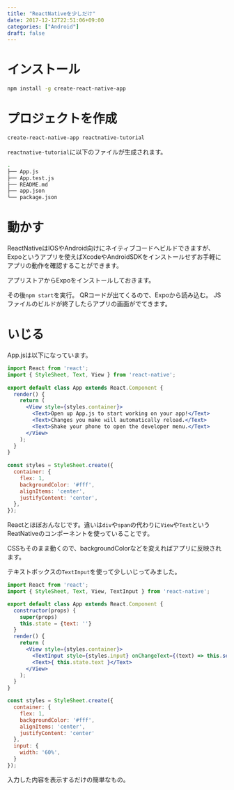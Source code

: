 ```yaml
---
title: "ReactNativeを少しだけ"
date: 2017-12-12T22:51:06+09:00
categories: ["Android"]
draft: false
---
```


# インストール

```bash
npm install -g create-react-native-app
```

# プロジェクトを作成

```bash
create-react-native-app reactnative-tutorial
```

`reactnative-tutorial`に以下のファイルが生成されます。

```bash
.
├── App.js
├── App.test.js
├── README.md
├── app.json
└── package.json
```

# 動かす

ReactNativeはIOSやAndroid向けにネイティブコードへビルドできますが、Expoというアプリを使えばXcodeやAndroidSDKをインストールせずお手軽にアプリの動作を確認することができます。

アプリストアからExpoをインストールしておきます。

その後`npm start`を実行。
QRコードが出てくるので、Expoから読み込む。
JSファイルのビルドが終了したらアプリの画面がでてきます。

# いじる

App.jsは以下になっています。

```jsx
import React from 'react'; 
import { StyleSheet, Text, View } from 'react-native'; 
 
export default class App extends React.Component { 
  render() { 
    return ( 
      <View style={styles.container}> 
        <Text>Open up App.js to start working on your app!</Text> 
        <Text>Changes you make will automatically reload.</Text> 
        <Text>Shake your phone to open the developer menu.</Text> 
      </View> 
    ); 
  } 
} 
 
const styles = StyleSheet.create({ 
  container: { 
    flex: 1, 
    backgroundColor: '#fff', 
    alignItems: 'center', 
    justifyContent: 'center', 
  }, 
});
```

Reactとほぼおんなじです。違いは`div`や`span`の代わりに`View`や`Text`というReatNativeのコンポーネントを使っていることです。

CSSもそのまま動くので、backgroundColorなどを変えればアプリに反映されます。

テキストボックスの`TextInput`を使って少しいじってみました。

```jsx
import React from 'react';
import { StyleSheet, Text, View, TextInput } from 'react-native';

export default class App extends React.Component {
  constructor(props) {
    super(props)
    this.state = {text: ''}
  }
  render() {
    return (
      <View style={styles.container}>
        <TextInput style={styles.input} onChangeText={(text) => this.setState({text})} />
        <Text>{ this.state.text }</Text>
      </View>
    );
  }
}

const styles = StyleSheet.create({
  container: {
    flex: 1,
    backgroundColor: '#fff',
    alignItems: 'center',
    justifyContent: 'center'
  },
  input: {
    width: '60%',
  }
});
```

入力した内容を表示するだけの簡単なもの。
